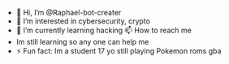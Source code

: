 - 👋 Hi, I’m @Raphael-bot-creater
- 👀 I’m interested in cybersecurity, crypto
- 🌱 I’m currently learning hacking
  📫 How to reach me 
- Im still learning so any one can help me
- ⚡ Fun fact: Im a student 17 yo still playing Pokemon roms gba

<!---
Raphael-bot-creater/Raphael-bot-creater is a ✨ special ✨ repository because its `README.md` (this file) appears on your GitHub profile.
You can click the Preview link to take a look at your changes.
--->
